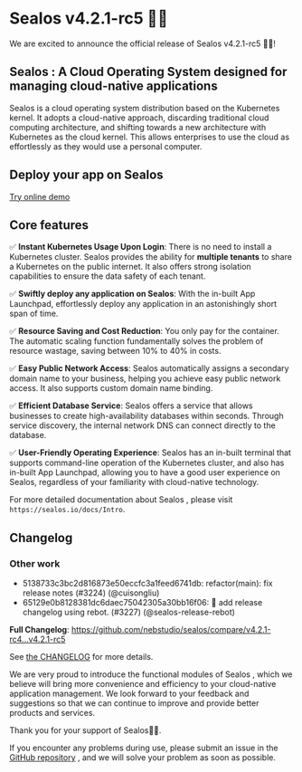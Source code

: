 # Sealos v4.2.1-rc5 🎉🎉

We are excited to announce the official release of Sealos v4.2.1-rc5 🎉🎉!

## Sealos : A Cloud Operating System designed for managing cloud-native applications

Sealos is a cloud operating system distribution based on the Kubernetes kernel. It adopts a cloud-native approach, discarding traditional cloud computing architecture, and shifting towards a new architecture with Kubernetes as the cloud kernel. This allows enterprises to use the cloud as effortlessly as they would use a personal computer.

## Deploy your app on Sealos

[Try online demo](https://cloud.sealos.io)

## Core features

✅ **Instant Kubernetes Usage Upon Login**: There is no need to install a Kubernetes cluster. Sealos provides the ability for **multiple tenants** to share a Kubernetes on the public internet. It also offers strong  isolation capabilities to ensure the data safety of each tenant.

✅ **Swiftly deploy any application on Sealos**: With the in-built App Launchpad, effortlessly deploy any application in an astonishingly short span of time.

✅ **Resource Saving and Cost Reduction**: You only pay for the container. The automatic scaling function fundamentally solves the problem of resource wastage, saving between 10% to 40% in costs.

✅ **Easy Public Network Access**: Sealos automatically assigns a secondary domain name to your business,  helping you achieve easy public network access. It also supports custom  domain name binding.

✅ **Efficient Database Service**: Sealos offers a service that allows businesses to create  high-availability databases within seconds. Through service discovery,  the internal network DNS can connect directly to the database.

✅ **User-Friendly Operating Experience**: Sealos has an in-built terminal that supports command-line operation of the Kubernetes cluster, and also has in-built App Launchpad, allowing you to have a good user experience on Sealos, regardless of your familiarity with cloud-native  technology.

For more detailed documentation about Sealos , please visit `https://sealos.io/docs/Intro`.



## Changelog
### Other work
* 5138733c3bc2d816873e50eccfc3a1feed6741db: refactor(main): fix release notes (#3224) (@cuisongliu)
* 65129e0b8128381dc6daec75042305a30bb16f06: 🤖 add release changelog using rebot. (#3227) (@sealos-release-rebot)

**Full Changelog**: https://github.com/nebstudio/sealos/compare/v4.2.1-rc4...v4.2.1-rc5

See [the CHANGELOG](https://github.com/nebstudio/sealos/blob/main/CHANGELOG/CHANGELOG.md) for more details.


We are very proud to introduce the functional modules of Sealos , which we believe will bring more convenience and efficiency to your cloud-native application management. We look forward to your feedback and suggestions so that we can continue to improve and provide better products and services.

Thank you for your support of Sealos🎉🎉.

If you encounter any problems during use, please submit an issue in the [GitHub repository](https://github.com/nebstudio/sealos) , and we will solve your problem as soon as possible.
